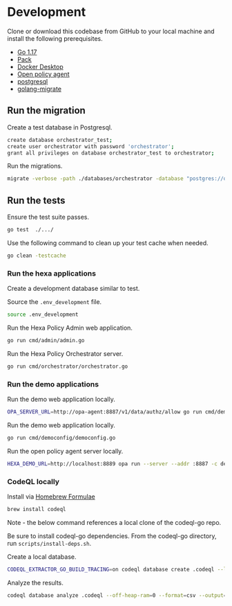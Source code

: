 # Development 

Clone or download this codebase from GitHub to your local machine and install the
following prerequisites.

* [Go 1.17](https://go.dev)
* [Pack](https://buildpacks.io)
* [Docker Desktop](https://www.docker.com/products/docker-desktop)
* [Open policy agent](https://www.openpolicyagent.org)
* [postgresql](https://www.postgresql.org/)
* [golang-migrate](https://github.com/golang-migrate/migrate)

## Run the migration

Create a test database in Postgresql.

```bash
create database orchestrator_test;
create user orchestrator with password 'orchestrator';
grant all privileges on database orchestrator_test to orchestrator;
```

Run the migrations.

```bash
migrate -verbose -path ./databases/orchestrator -database "postgres://orchestrator:orchestrator@localhost:5432/orchestrator_test?sslmode=disable" up
```

## Run the tests

Ensure the test suite passes.

```bash
go test  ./.../
```

Use the following command to clean up your test cache when needed.

```bash
go clean -testcache
```

### Run the hexa applications

Create a development database similar to test.

Source the `.env_development` file.

```bash
source .env_development
```

Run the Hexa Policy Admin web application.

```bash
go run cmd/admin/admin.go
```

Run the Hexa Policy Orchestrator server.

```bash
go run cmd/orchestrator/orchestrator.go
```

### Run the demo applications

Run the demo web application locally.

```bash
OPA_SERVER_URL=http://opa-agent:8887/v1/data/authz/allow go run cmd/demo/demo.go
```

Run the demo web application locally.

```bash
go run cmd/democonfig/democonfig.go 
```

Run the open policy agent server locally.

```bash
HEXA_DEMO_URL=http://localhost:8889 opa run --server --addr :8887 -c deployments/opa-server/config/config.yaml
```

### CodeQL locally

Install via [Homebrew Formulae](https://formulae.brew.sh)

```bash
brew install codeql
```
Note - the below command references a local clone of the codeql-go repo.

Be sure to install codeql-go dependencies. From the codeql-go directory, run `scripts/install-deps.sh`.

Create a local database.

```bash
CODEQL_EXTRACTOR_GO_BUILD_TRACING=on codeql database create .codeql --language=go
```

Analyze the results.

```bash
codeql database analyze .codeql --off-heap-ram=0 --format=csv --output=codeql-results.csv ../codeql-go/ql/src/codeql-suites/go-code-scanning.qls  
```

